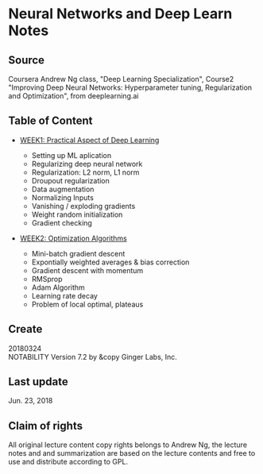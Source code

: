# Neural Networks and Deep Learn Notes   
## Source  
Coursera Andrew Ng class, "Deep Learning Specialization", Course2 "Improving Deep Neural Networks: Hyperparameter tuning, Regularization and Optimization", from deeplearning.ai  
## Table of Content  
- [WEEK1: Practical Aspect of Deep Learning](https://github.com/SuperYuLu/Deep-Learning-Notes-Exercise/blob/master/AndrewNg_DeepLearning_Notes/Course2-Improving%20Deep%20Neural%20Networks/Week1-Practical%20Aspect%20of%20Deep%20Learning.pdf)
  + Setting up ML aplication 
  + Regularizing deep neural network
  + Regularization: L2 norm, L1 norm
  + Droupout regularization
  + Data augmentation 
  + Normalizing Inputs 
  + Vanishing / exploding gradients
  + Weight random initialization 
  + Gradient checking

- [WEEK2: Optimization Algorithms](https://github.com/SuperYuLu/Deep-Learning-Notes-Exercise/blob/master/AndrewNg_DeepLearning_Notes/Course2-Improving%20Deep%20Neural%20Networks/Week2-Optimization%20Algorithms.pdf)
  + Mini-batch gradient descent
  + Expontially weighted averages & bias correction 
  + Gradient descent with momentum 
  + RMSprop
  + Adam Algorithm 
  + Learning rate decay
  + Problem of local optimal, plateaus
  
  
## Create  
20180324  
NOTABILITY Version 7.2 by &copy Ginger Labs, Inc.  

## Last update  
Jun. 23, 2018   


## Claim of rights  
All original lecture content copy rights belongs to Andrew Ng, the lecture notes and and summarization are based on the lecture contents and free to use and distribute according to GPL.
